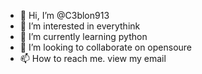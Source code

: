 - 👋 Hi, I’m @C3blon913
- 👀 I’m interested in everythink
- 🌱 I’m currently learning python
- 💞️ I’m looking to collaborate on opensoure
- 📫 How to reach me. view my email

<!hope is everythink
C3blon913/C3blon913 is a ✨ special ✨ repository because its `README.md` (this file) appears on your GitHub profile.
You can click the Preview link to take a look at your changes.
--->
